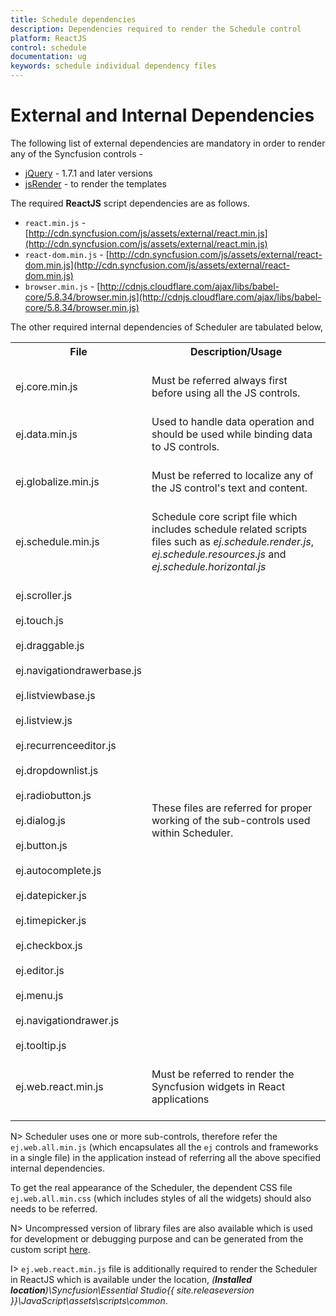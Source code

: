 ```yaml
---
title: Schedule dependencies	
description: Dependencies required to render the Schedule control
platform: ReactJS
control: schedule
documentation: ug
keywords: schedule individual dependency files
---
```


# External and Internal Dependencies

The following list of external dependencies are mandatory in order to render any of the Syncfusion controls - 

* [jQuery](http://jquery.com) - 1.7.1 and later versions
* [jsRender](https://github.com/borismoore/jsrender) - to render the templates

The required **ReactJS** script dependencies are as follows.

* `react.min.js` - [http://cdn.syncfusion.com/js/assets/external/react.min.js](http://cdn.syncfusion.com/js/assets/external/react.min.js)
* `react-dom.min.js` - [http://cdn.syncfusion.com/js/assets/external/react-dom.min.js](http://cdn.syncfusion.com/js/assets/external/react-dom.min.js)
* `browser.min.js` - [http://cdnjs.cloudflare.com/ajax/libs/babel-core/5.8.34/browser.min.js](http://cdnjs.cloudflare.com/ajax/libs/babel-core/5.8.34/browser.min.js)

The other required internal dependencies of Scheduler are tabulated below,

<table>
    <tr>
        <th>File<br/><br/></th>
        <th>Description/Usage<br/><br/></th>
    </tr>
    <tr>
        <td>ej.core.min.js<br/><br/></td>
        <td>Must be referred always first before using all the JS controls.<br/><br/></td>
    </tr>
    <tr>
        <td>ej.data.min.js<br/><br/></td>
        <td>Used to handle data operation and should be used while binding data to JS controls.<br/><br/></td>
    </tr>
    <tr>
        <td>ej.globalize.min.js<br/><br/></td>
        <td>Must be referred to localize any of the JS control's text and content.<br/><br/></td>
    </tr>
    <tr>
        <td>ej.schedule.min.js<br/><br/></td>
        <td>Schedule core script file which includes schedule related scripts files such as <i>ej.schedule.render.js</i>, <i>ej.schedule.resources.js</i> and <i>ej.schedule.horizontal.js</i><br/><br/></td>
    </tr>
    <tr>
        <td>ej.scroller.js<br/><br/>ej.touch.js<br/><br/>ej.draggable.js<br/><br/>ej.navigationdrawerbase.js<br/><br/>ej.listviewbase.js<br/><br/>ej.listview.js<br/><br/>ej.recurrenceeditor.js<br/><br/>ej.dropdownlist.js<br/><br/>ej.radiobutton.js<br/><br/>ej.dialog.js<br/><br/>ej.button.js<br/><br/>ej.autocomplete.js<br/><br/>ej.datepicker.js<br/><br/>ej.timepicker.js<br/><br/>ej.checkbox.js<br/><br/>ej.editor.js<br/><br/>ej.menu.js<br/><br/>ej.navigationdrawer.js<br/><br/>ej.tooltip.js<br/><br/></td>
        <td>These files are referred for proper working of the sub-controls used within Scheduler.<br/><br/></td>
    </tr>
    <tr>
        <td>ej.web.react.min.js<br/><br/></td>
        <td>Must be referred to render the Syncfusion widgets in React applications<br/><br/></td>
    </tr>
</table>

N> Scheduler uses one or more sub-controls, therefore refer the `ej.web.all.min.js` (which encapsulates all the `ej` controls and frameworks in a single file) in the application instead of referring all the above specified internal dependencies.

To get the real appearance of the Scheduler, the dependent CSS file `ej.web.all.min.css` (which includes styles of all the widgets) should also needs to be referred.

N> Uncompressed version of library files are also available which is used for development or debugging purpose and can be generated from the custom script [here](http://csg.syncfusion.com).

I> `ej.web.react.min.js` file is additionally required to render the Scheduler in ReactJS which is available under the location, _(**Installed location**)\Syncfusion\Essential Studio\{{ site.releaseversion }}\JavaScript\assets\scripts\common_.